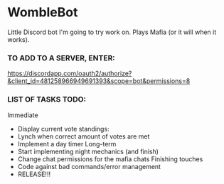 # WombleBot
Little Discord bot I'm going to try work on. Plays Mafia (or it will when it works).

### TO ADD TO A SERVER, ENTER:
https://discordapp.com/oauth2/authorize?&client_id=481258966949691393&scope=bot&permissions=8

### LIST OF TASKS TODO:
Immediate
- Display current vote standings:
- Lynch when correct amount of votes are met
- Implement a day timer
Long-term
- Start implementing night mechanics (and finish)
- Change chat permissions for the mafia chats
Finishing touches
- Code against bad commands/error management
- RELEASE!!!